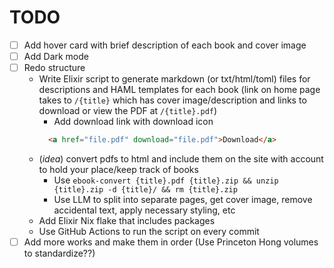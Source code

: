 # TODO

- [ ] Add hover card with brief description of each book and cover image
- [ ] Add Dark mode
- [ ] Redo structure
  - Write Elixir script to generate markdown (or txt/html/toml) files for descriptions and HAML templates for each book (link on home page takes to `/{title}` which has cover image/description and links to download or view the PDF at `/{title}.pdf`)
    - Add download link with download icon
    ```html
      <a href="file.pdf" download="file.pdf">Download</a>
    ```
  - (*idea*) convert pdfs to html and include them on the site with account to hold your place/keep track of books
    - Use `ebook-convert {title}.pdf {title}.zip && unzip {title}.zip -d {title}/ && rm {title}.zip`
    - Use LLM to split into separate pages, get cover image, remove accidental text, apply necessary styling, etc
  - Add Elixir Nix flake that includes packages
  - Use GitHub Actions to run the script on every commit
- [ ] Add more works and make them in order (Use Princeton Hong volumes to standardize??)
